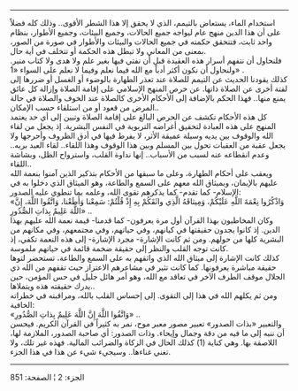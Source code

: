 ------------------------------------------------------------------------

استخدام الماء، يستعاض بالتيمم، الذي لا يحقق إلا هذا الشطر الأقوى.. وذلك
كله فضلاً على أن هذا الدين منهج عام ليواجه جميع الحالات، وجميع البيئات،
وجميع الأطوار، بنظام واحد ثابت، فتتحقق حكمته في جميع الحالات والبيئات
والأطوار في صورة من الصور، بمعنى من المعاني ولا تبطل هذه الحكمة أو تتخلف
في أية حال.  
فلنحاول أن نتفهم أسرار هذه العقيدة قبل أن نفتي فيها بغير علم ولا هدى ولا
كتاب منير. ولنحاول أن نكون أكثر أدباً مع الله فيما نعلم وفيما لا نعلم على
السواء «1» .  
كذلك يقودنا الحديث عن التيمم للصلاة عند تعذر الطهارة بالوضوء أو الغسل أو
ضررها إلى لفتة أخرى عن الصلاة ذاتها. عن حرص المنهج الإسلامي على إقامة
الصلاة وإزالة كل عائق يمنع منها.. فهذا الحكم بالإضافة إلى الأحكام الأخرى
كالصلاة عند الخوف والصلاة في حالة المرض من قعود أو من استلقاء حسب
الإمكان..  
كل هذه الأحكام تكشف عن الحرص البالغ على إقامة الصلاة وتبين إلى أي حد
يعتمد المنهج على هذه العبادة لتحقيق أغراضه التربوية في النفس البشرية. إذ
يجعل من لقاء الله والوقوف بين يديه وسيلة عميقة الأثر، لا يفرط فيها في
أدق الظروف وأحرجها ولا يجعل عقبة من العقبات تحول بين المسلم وبين هذا
الوقوف وهذا اللقاء.. لقاء العبد بربه.. وعدم انقطاعه عنه لسبب من
الأسباب.. إنها نداوة القلب، واسترواح الظل، وبشاشة اللقاء..  
ويعقب على أحكام الطهارة، وعلى ما سبقها من الأحكام بتذكير الذين آمنوا
بنعمة الله عليهم بالإيمان، وبميثاق الله معهم على السمع والطاعة، وهو
الميثاق الذي دخلوا به في الإسلام- كما تقدم- كما يذكرهم تقوى الله، وعلمه
بما تنطوي عليه الصدور:  
«وَاذْكُرُوا نِعْمَةَ اللَّهِ عَلَيْكُمْ، وَمِيثاقَهُ الَّذِي واثَقَكُمْ بِهِ إِذْ قُلْتُمْ: سَمِعْنا وَأَطَعْنا،
وَاتَّقُوا اللَّهَ، إِنَّ اللَّهَ عَلِيمٌ بِذاتِ الصُّدُورِ» ..  
وكان المخاطبون بهذا القرآن أول مرة يعرفون- كما قدمنا- قيمة نعمة الله
عليهم بهذا الدين. إذ كانوا يجدون حقيقتها في كيانهم، وفي حياتهم، وفي
مجتمعهم، وفي مكانهم من البشرية كلها من حولهم. ومن ثم كانت الإشارة- مجرد
الإشارة- إلى هذه النعمة تكفي، إذ كانت توجه القلب والنظر إلى حقيقة ضخمة
قائمة في حياتهم ملموسة.  
كذلك كانت الإشارة إلى ميثاق الله الذي واثقهم به على السمع والطاعة،
تستحضر لتوها حقيقة مباشرة يعرفونها. كما كانت تثير في مشاعرهم الاعتزاز
حيث تقفهم من الله ذي الجلال موقف الطرف الآخر في تعاقد مع الله، وهو أمر
هائل جليل في حس المؤمن، حين يدرك حقيقته هذه ويتملاها..  
ومن ثم يكلهم الله في هذا إلى التقوى. إلى إحساس القلب بالله، ومراقبته في
خطراته الخافية:  
«وَاتَّقُوا اللَّهَ إِنَّ اللَّهَ عَلِيمٌ بِذاتِ الصُّدُورِ» ..  
والتعبير «بذات الصدور» تعبير مصور معبر موح، نمر به كثيراً في القرآن
الكريم. فيحسن أن ننبه إلى ما فيه من دقة وجمال وإيحاء. وذات الصدور: أي
صاحبة الصدور، الملازمة لها، اللاصقة بها. وهي كناية (1) كذلك الحال في
الزكاة والضرائب المالية. فهذه غير تلك، ولا تغني غناءها.. وسيجيء شيء عن
هذا في هذا الجزء.

------------------------------------------------------------------------

الجزء: 2 ¦ الصفحة: 851
